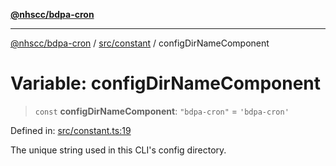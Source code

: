 [**@nhscc/bdpa-cron**](../../../README.md)

***

[@nhscc/bdpa-cron](../../../README.md) / [src/constant](../README.md) / configDirNameComponent

# Variable: configDirNameComponent

> `const` **configDirNameComponent**: `"bdpa-cron"` = `'bdpa-cron'`

Defined in: [src/constant.ts:19](https://github.com/nhscc/bdpa-cron/blob/8ad58c8c8508bf539936ccdd28c6f77ce4493fea/src/constant.ts#L19)

The unique string used in this CLI's config directory.
